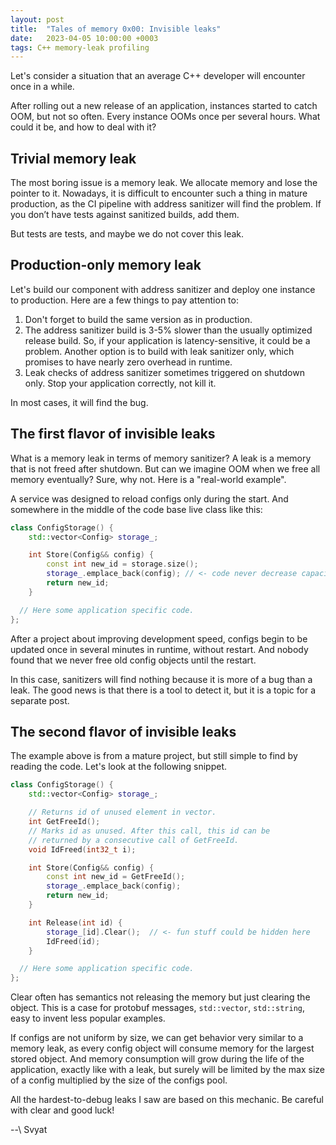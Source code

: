 ```yaml
---
layout: post
title:  "Tales of memory 0x00: Invisible leaks"
date:   2023-04-05 10:00:00 +0003
tags: C++ memory-leak profiling
---
```


Let's consider a situation that an average C++ developer will encounter once in a while.

After rolling out a new release of an application, instances started to catch OOM, but not so often. Every instance OOMs
once per several hours. What could it be, and how to deal with it?

## Trivial memory leak

The most boring issue is a memory leak. We allocate memory and lose the pointer to it. Nowadays, it is difficult to
encounter such a thing in mature production, as the CI pipeline with address sanitizer will find the problem. If you
don’t have tests against sanitized builds, add them.

But tests are tests, and maybe we do not cover this leak.


## Production-only memory leak

Let's build our component with address sanitizer and deploy one instance to production. Here are a few things to pay
attention to:

1. Don't forget to build the same version as in production.
2. The address sanitizer build is 3-5% slower than the usually optimized release build. So, if your application is
   latency-sensitive, it could be a problem. Another option is to build with leak sanitizer only, which promises to have
   nearly zero overhead in runtime.
3. Leak checks of address sanitizer sometimes triggered on shutdown only. Stop your application correctly, not kill it.

In most cases, it will find the bug.

## The first flavor of invisible leaks

What is a memory leak in terms of memory sanitizer? A leak is a memory that is not freed after shutdown. But can we
imagine OOM when we free all memory eventually? Sure, why not. Here is a "real-world example".

A service was designed to reload configs only during the start. And somewhere in the middle of the code base live class
like this:


```cpp
class ConfigStorage() {
	std::vector<Config> storage_;

	int Store(Config&& config) {
		const int new_id = storage.size();
		storage_.emplace_back(config); // <- code never decrease capacity of storage_
		return new_id;
	}

  // Here some application specific code.
};
```

After a project about improving development speed, configs begin to be updated once in several minutes in runtime,
without restart. And nobody found that we never free old config objects until the restart.

In this case, sanitizers will find nothing because it is more of a bug than a leak. The good news is that there is a
tool to detect it, but it is a topic for a separate post.

## The second flavor of invisible leaks

The example above is from a mature project, but still simple to find by reading the code. Let's look at the following
snippet.

```cpp
class ConfigStorage() {
	std::vector<Config> storage_;

	// Returns id of unused element in vector.
	int GetFreeId();
	// Marks id as unused. After this call, this id can be
	// returned by a consecutive call of GetFreeId.
	void IdFreed(int32_t i);

	int Store(Config&& config) {
		const int new_id = GetFreeId();
		storage_.emplace_back(config);
		return new_id;
	}

	int Release(int id) {
		storage_[id].Clear();  // <- fun stuff could be hidden here
		IdFreed(id);
	}

  // Here some application specific code.
};
```

Clear often has semantics not releasing the memory but just clearing the object. This is a case for protobuf messages,
`std::vector`, `std::string`, easy to invent less popular examples.

If configs are not uniform by size, we can get behavior very similar to a memory leak, as every config object will
consume memory for the largest stored object. And memory consumption will grow during the life of the application,
exactly like with a leak, but surely will be limited by the max size of a config multiplied by the size of the configs
pool.

All the hardest-to-debug leaks I saw are based on this mechanic. Be careful with clear and good luck!


--\\
Svyat